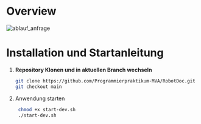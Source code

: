 # Overview

![ablauf_anfrage](https://github.com/user-attachments/assets/e576f69c-1c46-4f1b-9145-0ba88681bcb9)



# Installation und Startanleitung


1. **Repository Klonen und in aktuellen Branch wechseln**


   ```bash
   git clone https://github.com/Programmierpraktikum-MVA/RobotDoc.git
   git checkout main
   ```

2. Anwendung starten

	```bash
 	 chmod +x start-dev.sh
	 ./start-dev.sh
	```
